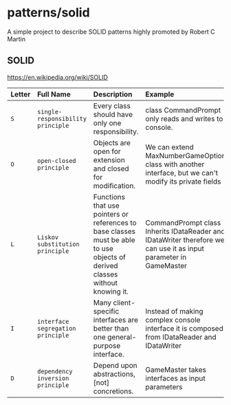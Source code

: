 ﻿# patterns/solid
A simple project to describe SOLID patterns highly promoted by Robert C Martin

## SOLID
https://en.wikipedia.org/wiki/SOLID

| Letter    | Full Name     | Description                | Example                |
| :-------- | :-------      | :------------------------- | :------------------------- |
| `S` | `single-responsibility principle`    | Every class should have only one responsibility. | class CommandPrompt only reads and writes to console. |
| `O` | `open-closed principle`              | Objects are open for extension and closed for modification. |  We can extend MaxNumberGameOptions class with another interface, but we can't modify its private fields |
| `L` | `Liskov substitution principle`      | Functions that use pointers or references to base classes must be able to use objects of derived classes without knowing it. | CommandPrompt class Inherits IDataReader and IDataWriter therefore we can use it as input parameter in GameMaster |
| `I` | `interface segregation principle`    | Many client-specific interfaces are better than one general-purpose interface. | Instead of making complex console interface it is composed from IDataReader and IDataWriter |
| `D` | `dependency inversion principle`     | Depend upon abstractions, [not] concretions. | GameMaster takes interfaces as input parameters |